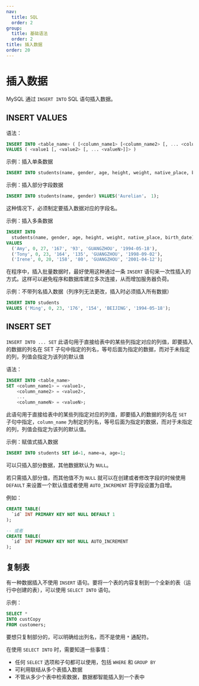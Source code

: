 ```yaml
---
nav:
  title: SQL
  order: 2
group:
  title: 基础语法
  order: 2
title: 插入数据
order: 20
---
```


# 插入数据

MySQL 通过 `INSERT INTO` SQL 语句插入数据。

## INSERT VALUES

语法：

```sql
INSERT INTO <table_name> ( [<column_name1> [<column_name2> [, ... <column_nameN>]]] )
VALUES ( <value1 [, <value2> [, ... <valueN>]]> )
```

示例：插入单条数据

```sql
INSERT INTO students(name, gender, age, height, weight, native_place, birth_date) VALUES('Jay', 0, 23, '183', '89', 'GUANGZHOU', '1993-10-18');
```

示例：插入部分字段数据

```sql
INSERT INTO students(name, gender) VALUES('Aurelian'， 1);
```

这种情况下，必须制定要插入数据对应的字段名。

示例：插入多条数据

```sql
INSERT INTO
  students(name, gender, age, height, weight, native_place, birth_date)
VALUES
  ('Amy', 0, 27, '167', '93', 'GUANGZHOU', '1994-05-18'),
  ('Tony', 0, 23, '164', '135', 'GUANGZHOU', '1998-09-02'),
  ('Irene', 0, 20, '158', '80', 'GUANGZHOU', '2001-04-12');
```

在程序中，插入批量数据时，最好使用这种通过一条 `INSERT` 语句来一次性插入的方式。这样可以避免程序和数据库建立多次连接，从而增加服务器负荷。

示例：不带列名插入数据（列序列无法更改，插入时必须插入所有数据）

```sql
INSERT INTO students
VALUES ('Ming', 0, 23, '176', '154', 'BEIJING', '1994-05-18');
```

## INSERT SET

`INSERT INTO ... SET` 此语句用于直接给表中的某些列指定对应的列值，即要插入的数据的列名在 SET 子句中指定的列名，等号后面为指定的数据，而对于未指定的列，列值会指定为该列的默认值

语法：

```sql
INSERT INTO <table_name>
SET <column_name1> = <value1>,
    <column_name2> = <value2>,
    ...
    <column_nameN> = <valueN>;
```

此语句用于直接给表中的某些列指定对应的列值，即要插入的数据的列名在 `SET` 子句中指定，`column_name` 为制定的列名，等号后面为指定的数据，而对于未指定的列，列值会指定为该列的默认值。

示例：赋值式插入数据

```sql
INSERT INTO students SET id=1, name=a, age=1;
```

可以只插入部分数据，其他数据默认为 `NULL`。

若只需插入部分值，而其他值不为 `NULL` 就可以在创建或者修改字段的时候使用 `DEFAULT` 来设置一个默认值或者使用 `AUTO_INCREMENT` 将字段设置为自增。

例如：

```sql
CREATE TABLE(
  `id` INT PRIMARY KEY NOT NULL DEFAULT 1
);

-- 或者
CREATE TABLE(
  `id` INT PRIMARY KEY NOT NULL AUTO_INCREMENT
);
```

## 复制表

有一种数据插入不使用 `INSERT` 语句。要将一个表的内容复制到一个全新的表（运行中创建的表），可以使用 `SELECT INTO` 语句。

示例：

```sql
SELECT *
INTO custCopy
FROM customers;
```

要想只复制部分的，可以明确给出列名，而不是使用 `*` 通配符。

在使用 `SELECT INTO` 时，需要知道一些事情：

- 任何 `SELECT` 选项和子句都可以使用，包括 `WHERE` 和 `GROUP BY`
- 可利用联结从多个表插入数据
- 不管从多少个表中检索数据，数据都智能插入到一个表中
